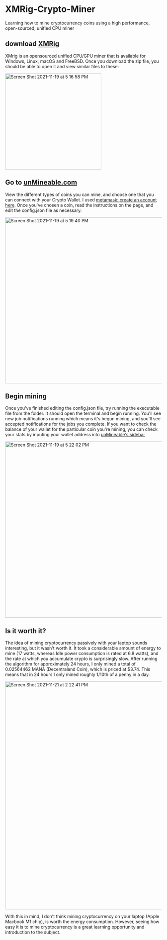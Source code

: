 # XMRig-Crypto-Miner
Learning how to mine cryptocurrency coins using a high performance, open-sourced, unified CPU miner

## download [XMRig](https://xmrig.com/)
XMrig is an opensourced unified CPU/GPU miner that is available for Windows, Linux, macOS and FreeBSD. Once you download the zip file, you should be able to open it and view similar files to these:

<img width="309" alt="Screen Shot 2021-11-19 at 5 16 58 PM" src="https://user-images.githubusercontent.com/75241036/142709120-1b398632-86f8-4733-818f-e2c7bf8c5d27.png">

## Go to [unMineable.com](https://unmineable.com/coins)
View the different types of coins you can mine, and choose one that you can connect with your Crypto Wallet. I used [metamask: create an account here](https://metamask.io/download.html). Once you've chosen a coin, read the instructions on the page, and edit the config.json file as necessary.

<img width="534" alt="Screen Shot 2021-11-19 at 5 19 40 PM" src="https://user-images.githubusercontent.com/75241036/142709223-e5c0c2e4-dbf2-46ed-ab92-c0637bab3654.png">

## Begin mining
Once you've finished editing the config.json file, try running the executable file from the folder. It should open the terminal and begin running. You'll see new job notifications running which means it's begun mining, and you'll see accepted notifications for the jobs you complete. If you want to check the balance of your wallet for the particular coin you're mining, you can check your stats by inputing your wallet address into [unMineable's sidebar](https://unmineable.com/coins) 

<img width="567" alt="Screen Shot 2021-11-19 at 5 22 02 PM" src="https://user-images.githubusercontent.com/75241036/142709282-237b640b-ed5b-4b40-8aba-fdb52a996584.png">

## Is it worth it?
The idea of mining cryptocurrency passively with your laptop sounds interesting, but it wasn't worth it. It took a considerable amount of energy to mine (17 watts, whereas Idle power consumption is rated at 6.8 watts), and the rate at which you accumulate crypto is surprisingly slow. After running the algorithm for approximately 24 hours, I only mined a total of 0.02564462 MANA (Decentraland Coin), which is priced at $3.74. This means that in 24 hours I only mined roughly 1/10th of a penny in a day. 

<img width="733" alt="Screen Shot 2021-11-21 at 2 22 41 PM" src="https://user-images.githubusercontent.com/75241036/142781245-058458bc-b8cf-4b2f-8a08-a6eca6d058ce.png">

With this in mind, I don't think mining cryptocurrency on your laptop (Apple Macbook M1 chip), is worth the energy consumption. However, seeing how easy it is to mine cryptocurrency is a great learning opportunity and introduction to the subject.
